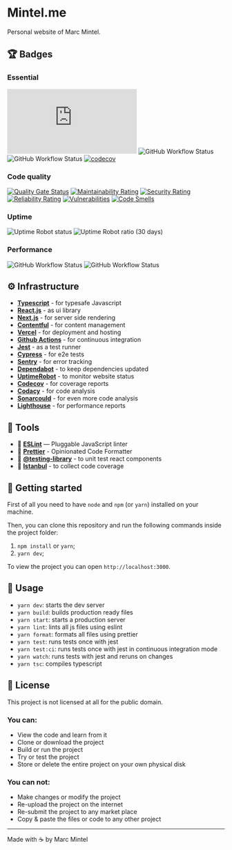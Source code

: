 # Mintel.me
Personal website of Marc Mintel.

## 🏆 Badges
### Essential
![David](https://img.shields.io/david/mmintel/mintel.me) ![GitHub Workflow Status](https://img.shields.io/github/workflow/status/mmintel/mintel.me/CI?label=ci) ![GitHub Workflow Status](https://img.shields.io/github/workflow/status/mmintel/mintel.me/Security?label=security) [![codecov](https://codecov.io/gh/mmintel/mintel.me/branch/master/graph/badge.svg)](https://codecov.io/gh/mmintel/mintel.me)

### Code quality
 [![Quality Gate Status](https://sonarcloud.io/api/project_badges/measure?project=mmintel_mintel.me&metric=alert_status)](https://sonarcloud.io/dashboard?id=mmintel_mintel.me) [![Maintainability Rating](https://sonarcloud.io/api/project_badges/measure?project=mmintel_mintel.me&metric=sqale_rating)](https://sonarcloud.io/dashboard?id=mmintel_mintel.me) [![Security Rating](https://sonarcloud.io/api/project_badges/measure?project=mmintel_mintel.me&metric=security_rating)](https://sonarcloud.io/dashboard?id=mmintel_mintel.me)
 [![Reliability Rating](https://sonarcloud.io/api/project_badges/measure?project=mmintel_mintel.me&metric=reliability_rating)](https://sonarcloud.io/dashboard?id=mmintel_mintel.me) [![Vulnerabilities](https://sonarcloud.io/api/project_badges/measure?project=mmintel_mintel.me&metric=vulnerabilities)](https://sonarcloud.io/dashboard?id=mmintel_mintel.me) [![Code Smells](https://sonarcloud.io/api/project_badges/measure?project=mmintel_mintel.me&metric=code_smells)](https://sonarcloud.io/dashboard?id=mmintel_mintel.me)

### Uptime
![Uptime Robot status](https://img.shields.io/uptimerobot/status/m778100040-cb2fa189bae8424d14d6e9bf) ![Uptime Robot ratio (30 days)](https://img.shields.io/uptimerobot/ratio/m778100040-cb2fa189bae8424d14d6e9bf)

### Performance
![GitHub Workflow Status](https://img.shields.io/github/workflow/status/mmintel/mintel.me/Lighthouse%20Desktop?label=lighthouse%3Adesktop) ![GitHub Workflow Status](https://img.shields.io/github/workflow/status/mmintel/mintel.me/Lighthouse%20Mobile?label=lighthouse%3Amobile)

## ⚙️ Infrastructure
- **[Typescript](https://www.typescriptlang.org/)**  - for typesafe Javascript
- **[React.js](https://reactjs.org/)** - as ui library
- **[Next.js](https://nextjs.org/)** - for server side rendering
- **[Contentful](https://www.contentful.com/)** - for content management
- **[Vercel](https://vercel.com/)** - for deployment and hosting
- **[Github Actions](https://github.com/features/actions)** - for continuous integration
- **[Jest](https://jestjs.io/)** - as a test runner
- **[Cypress](https://www.cypress.io/)** - for e2e tests
- **[Sentry](https://sentry.io/welcome/)** - for error tracking
- **[Dependabot](https://dependabot.com/)** - to keep dependencies updated
- **[UptimeRobot](https://uptimerobot.com/)** - to monitor website status
- **[Codecov](https://codecov.io/)** - for coverage reports
- **[Codacy](https://codacy.com)** - for code analysis
- **[Sonarcould](https://sonarcloud.io/)** - for even more code analysis
- **[Lighthouse](https://developers.google.com/web/tools/lighthouse)**  - for performance reports

## 🧰 Tools
- 📏 **[ESLint](https://eslint.org/)** — Pluggable JavaScript linter
- 💖 **[Prettier](https://prettier.io/)** - Opinionated Code Formatter
- 🐙 **[@testing-library](https://testing-library.com/)** - to unit test react components
- 🕌 **[Istanbul](https://istanbul.js.org/)** - to collect code coverage

## 🚀 Getting started

First of all you need to have `node` and `npm` (or `yarn`) installed on your machine.

Then, you can clone this repository and run the following commands inside the project folder:

1. `npm install` or `yarn`;
2. `yarn dev`;

To view the project you can open `http://localhost:3000`.

## 📘 Usage

- `yarn dev`: starts the dev server
- `yarn build`: builds production ready files
- `yarn start`: starts a production server
- `yarn lint`: lints all js files using eslint
- `yarn format`: formats all files using prettier
- `yarn test`: runs tests once with jest
- `yarn test:ci`: runs tests once with jest in continuous integration mode
- `yarn watch`: runs tests with jest and reruns on changes
- `yarn tsc`: compiles typescript

## 📝 License

This project is not licensed at all for the public domain.

### You can:
-  View the code and learn from it
-  Clone or download the project
-  Build or run the project
-  Try or test the project
-  Store or delete the entire project on your own physical disk

### You can not:
-  Make changes or modify the project
-  Re-upload the project on the internet
-  Re-submit the project to any market place
-  Copy & paste the files or code to any other project

---
Made with ☕️ by Marc Mintel
